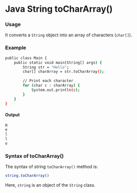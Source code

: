 # Java String toCharArray()

### Usage
It converts a `String` object into an array of characters (`char[]`).

### Example

```sh
public class Main {
    public static void main(String[] args) {
        String str = "Hello";
        char[] charArray = str.toCharArray();
        
        // Print each character
        for (char c : charArray) {
            System.out.println(c);
        }
    }
}
```

#### Output
```sh
H
e
l
l
o
```

### Syntax of toCharArray()
The syntax of string `toCharArray()` method is:
```sh
string.toCharArray()
```
Here, `string` is an object of the `String` class.
